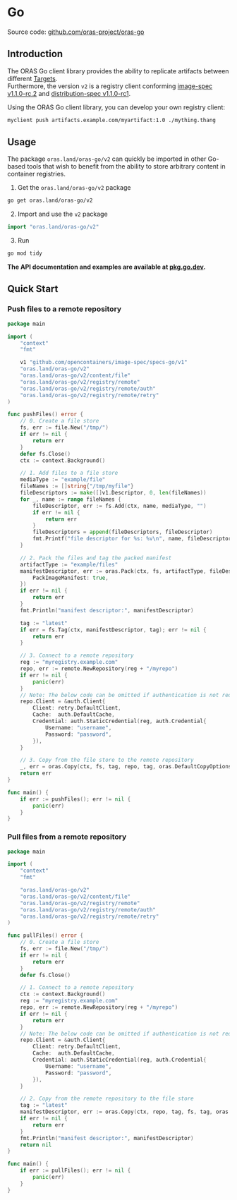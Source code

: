 # Go

Source code: [github.com/oras-project/oras-go](https://github.com/oras-project/oras-go)

## Introduction

The ORAS Go client library provides the ability to replicate artifacts between different [Targets](../#target).  
Furthermore, the version `v2` is a registry client conforming [image-spec v1.1.0-rc.2](https://github.com/opencontainers/image-spec/releases/tag/v1.1.0-rc2) and [distribution-spec v1.1.0-rc1](https://github.com/opencontainers/distribution-spec/blob/v1.1.0-rc1/spec.md).

Using the ORAS Go client library, you can develop your own registry client:

```sh
myclient push artifacts.example.com/myartifact:1.0 ./mything.thang
```

## Usage

The package `oras.land/oras-go/v2` can quickly be imported in other Go-based tools that
wish to benefit from the ability to store arbitrary content in container registries.

1. Get the  `oras.land/oras-go/v2` package
```sh
go get oras.land/oras-go/v2
```

2. Import and use the `v2` package
```go
import "oras.land/oras-go/v2"
```

3. Run
```sh
go mod tidy
```

**The API documentation and examples are available at [pkg.go.dev](https://pkg.go.dev/oras.land/oras-go/v2).**

## Quick Start

### Push files to a remote repository

```go
package main

import (
    "context"
    "fmt"

    v1 "github.com/opencontainers/image-spec/specs-go/v1"
    "oras.land/oras-go/v2"
    "oras.land/oras-go/v2/content/file"
    "oras.land/oras-go/v2/registry/remote"
    "oras.land/oras-go/v2/registry/remote/auth"
    "oras.land/oras-go/v2/registry/remote/retry"
)

func pushFiles() error {
    // 0. Create a file store
    fs, err := file.New("/tmp/")
    if err != nil {
        return err
    }
    defer fs.Close()
    ctx := context.Background()

    // 1. Add files to a file store
    mediaType := "example/file"
    fileNames := []string{"/tmp/myfile"}
    fileDescriptors := make([]v1.Descriptor, 0, len(fileNames))
    for _, name := range fileNames {
        fileDescriptor, err := fs.Add(ctx, name, mediaType, "")
        if err != nil {
            return err
        }
        fileDescriptors = append(fileDescriptors, fileDescriptor)
        fmt.Printf("file descriptor for %s: %v\n", name, fileDescriptor)
    }

    // 2. Pack the files and tag the packed manifest
    artifactType := "example/files"
    manifestDescriptor, err := oras.Pack(ctx, fs, artifactType, fileDescriptors, oras.PackOptions{
        PackImageManifest: true,
    })
    if err != nil {
        return err
    }
    fmt.Println("manifest descriptor:", manifestDescriptor)

    tag := "latest"
    if err = fs.Tag(ctx, manifestDescriptor, tag); err != nil {
        return err
    }

    // 3. Connect to a remote repository
    reg := "myregistry.example.com"
    repo, err := remote.NewRepository(reg + "/myrepo")
    if err != nil {
        panic(err)
    }
    // Note: The below code can be omitted if authentication is not required
    repo.Client = &auth.Client{
        Client: retry.DefaultClient,
        Cache:  auth.DefaultCache,
        Credential: auth.StaticCredential(reg, auth.Credential{
            Username: "username",
            Password: "password",
        }),
    }

    // 3. Copy from the file store to the remote repository
    _, err = oras.Copy(ctx, fs, tag, repo, tag, oras.DefaultCopyOptions)
    return err
}

func main() {
    if err := pushFiles(); err != nil {
        panic(err)
    }
}
```

### Pull files from a remote repository

```go
package main

import (
    "context"
    "fmt"

    "oras.land/oras-go/v2"
    "oras.land/oras-go/v2/content/file"
    "oras.land/oras-go/v2/registry/remote"
    "oras.land/oras-go/v2/registry/remote/auth"
    "oras.land/oras-go/v2/registry/remote/retry"
)

func pullFiles() error {
    // 0. Create a file store
    fs, err := file.New("/tmp/")
    if err != nil {
        return err
    }
    defer fs.Close()

    // 1. Connect to a remote repository
    ctx := context.Background()
    reg := "myregistry.example.com"
    repo, err := remote.NewRepository(reg + "/myrepo")
    if err != nil {
        return err
    }
    // Note: The below code can be omitted if authentication is not required
    repo.Client = &auth.Client{
        Client: retry.DefaultClient,
        Cache:  auth.DefaultCache,
        Credential: auth.StaticCredential(reg, auth.Credential{
            Username: "username",
            Password: "password",
        }),
    }

    // 2. Copy from the remote repository to the file store
    tag := "latest"
    manifestDescriptor, err := oras.Copy(ctx, repo, tag, fs, tag, oras.DefaultCopyOptions)
    if err != nil {
        return err
    }
    fmt.Println("manifest descriptor:", manifestDescriptor)
    return nil
}

func main() {
    if err := pullFiles(); err != nil {
        panic(err)
    }
}
```
